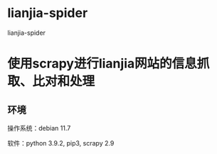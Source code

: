 # lianjia-spider
lianjia-spider
# 使用scrapy进行lianjia网站的信息抓取、比对和处理
## 环境
操作系统：debian 11.7

软件：python 3.9.2, pip3, scrapy 2.9

